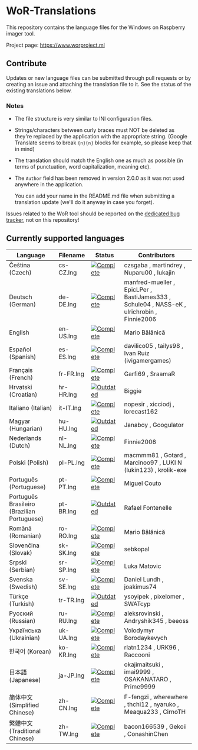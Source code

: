 # WoR-Translations
This repository contains the language files for the Windows on Raspberry imager tool.

Project page: https://www.worproject.ml

## Contribute
Updates or new language files can be submitted through pull requests or by creating an issue and attaching the translation file to it. See the status of the existing translations below.

### Notes
* The file structure is very similar to INI configuration files.

* Strings/characters between curly braces must NOT be deleted as they're replaced by the application with the appropriate string. (Google Translate seems to break `{n}{n}` blocks for example, so please keep that in mind)

* The translation should match the English one as much as possible (in terms of punctuation, word capitalization, meaning etc).

* The `Author` field has been removed in version 2.0.0 as it was not used anywhere in the application. 

  You can add your name in the README.md file when submitting a translation update (we'll do it anyway in case you forget).

Issues related to the WoR tool should be reported on the [dedicated bug tracker](https://www.worproject.ml/bugtracker), not on this repository!

## Currently supported languages

| Language                                    | Filename  | Status                                                                       | Contributors 
| ------------------------------------------- | --------- | ---------------------------------------------------------------------------- | --------------
| Čeština (Czech)                             | cs-CZ.lng | [![Complete](https://img.shields.io/badge/-Complete-green)](/lang/cs-CZ.lng) | czsgaba , martindrey , Nuparu00 , lukajin
| Deutsch (German)                            | de-DE.lng | [![Complete](https://img.shields.io/badge/-Complete-green)](/lang/de-DE.lng) | manfred-mueller , EpicLPer , BastiJames333 , Schule04 , NASS-eK , ulrichrobin , Finnie2006
| English                                     | en-US.lng | [![Complete](https://img.shields.io/badge/-Complete-green)](/lang/en-US.lng) | Mario Bălănică
| Español (Spanish)                           | es-ES.lng | [![Complete](https://img.shields.io/badge/-Complete-green)](/lang/es-ES.lng) | davilico05 , tailys98 , Ivan Ruiz (ivigamergames) 
| Français (French)                           | fr-FR.lng | [![Complete](https://img.shields.io/badge/-Complete-green)](/lang/fr-FR.lng) | Garfi69 , SraamaR
| Hrvatski (Croatian)                         | hr-HR.lng | [![Outdated](https://img.shields.io/badge/-Outdated-red)](/lang/hr-HR.lng)   | Biggie 
| Italiano (Italian)                          | it-IT.lng | [![Complete](https://img.shields.io/badge/-Complete-green)](/lang/it-IT.lng) | nopesir , xicciodj , lorecast162 
| Magyar (Hungarian)                          | hu-HU.lng | [![Outdated](https://img.shields.io/badge/-Outdated-red)](/lang/hu-HU.lng)   | Janaboy , Googulator 
| Nederlands (Dutch)                          | nl-NL.lng | [![Complete](https://img.shields.io/badge/-Complete-green)](/lang/nl-NL.lng) | Finnie2006
| Polski (Polish)                             | pl-PL.lng | [![Complete](https://img.shields.io/badge/-Complete-green)](/lang/pl-PL.lng) | macmmm81 , Gotard , Marcinoo97 , LUKI N (lukin123) , krolik-exe
| Português (Portuguese)                      | pt-PT.lng | [![Complete](https://img.shields.io/badge/-Complete-green)](/lang/pt-PT.lng) | Miguel Couto
| Português Brasileiro (Brazilian Portuguese) | pt-BR.lng | [![Outdated](https://img.shields.io/badge/-Outdated-red)](/lang/pt-BR.lng)   | Rafael Fontenelle
| Română (Romanian)                           | ro-RO.lng | [![Complete](https://img.shields.io/badge/-Complete-green)](/lang/ro-RO.lng) | Mario Bălănică
| Slovenčina (Slovak)                         | sk-SK.lng | [![Complete](https://img.shields.io/badge/-Complete-green)](/lang/sk-SK.lng) | sebkopal
| Srpski (Serbian)                            | sr-SP.lng | [![Complete](https://img.shields.io/badge/-Complete-green)](/lang/sr-SP.lng) | Luka Matovic
| Svenska (Swedish)                           | sv-SE.lng | [![Complete](https://img.shields.io/badge/-Complete-green)](/lang/sv-SE.lng) | Daniel Lundh , joakimus74
| Türkçe (Turkish)                            | tr-TR.lng | [![Outdated](https://img.shields.io/badge/-Outdated-red)](/lang/tr-TR.lng)   | ysoyipek , pixelomer , SWATcyp
| Русский (Russian)                           | ru-RU.lng | [![Complete](https://img.shields.io/badge/-Complete-green)](/lang/ru-RU.lng) | aleksrovinski , Andryshik345 , beeoss
| Українська (Ukrainian)                      | uk-UA.lng | [![Complete](https://img.shields.io/badge/-Complete-green)](/lang/uk-UA.lng) | Volodymyr Borodaykevych
| 한국어 (Korean)                              | ko-KR.lng | [![Complete](https://img.shields.io/badge/-Complete-green)](/lang/ko-KR.lng) | rlatn1234 , URK96 , Raccooni
| 日本語 (Japanese)                            | ja-JP.lng | [![Complete](https://img.shields.io/badge/-Complete-green)](/lang/ja-JP.lng) | okajimaitsuki , imai9999 , OSAKANATARO , Prime9999
| 简体中文 (Simplified Chinese)                | zh-CN.lng | [![Complete](https://img.shields.io/badge/-Complete-green)](/lang/zh-CN.lng) | F-fengzi , wherewhere , thchi12 , nyaruko , Meaqua233 , CirnoTH
| 繁體中文 (Traditional Chinese)               | zh-TW.lng | [![Complete](https://img.shields.io/badge/-Complete-green)](/lang/zh-TW.lng) | bacon166539 , Gekoii , ConashinChen
